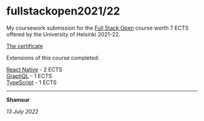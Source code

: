 # fullstackopen2021/22

My coursework submission for the [Full Stack Open](https://fullstackopen.com/en/about) course worth 7 ECTS offered by the University of Helsinki 2021-22. 

[The certificate](https://studies.cs.helsinki.fi/stats/api/certificate/fullstackopen/en/cc628afff299cf9a67bc3943fb5b3b53) 

Extensions of this course completed: 

[React Native](https://github.com/shamsch/fullstackopen2021/blob/main/certificate-reactnative.png) - 2 ECTS <br/>
[GraphQL](https://github.com/shamsch/fullstackopen2021/blob/main/certificate-graphql.png) - 1 ECTS <br/>
[TypeScript](https://github.com/shamsch/fullstackopen2021/blob/main/certificate-typescript.png) - 1 ECTS <br/>

***

**Shamsur**

*13 July 2022*
